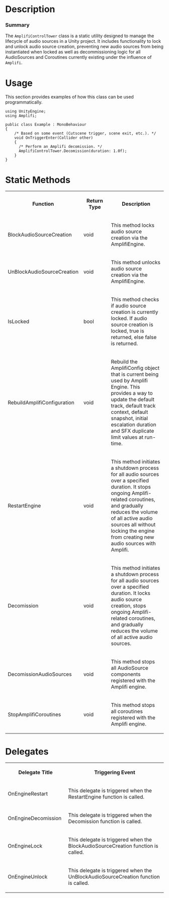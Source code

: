 Description
===========

### Summary

The `AmplifiControlTower` class is a static utility designed to manage the lifecycle of audio sources in a Unity project. It includes functionality to lock and unlock audio source creation, preventing new audio sources from being instantiated when locked as well as decommissioning logic for all AudioSources and Coroutines currently existing under the influence of `Amplifi`.

Usage
=====

This section provides examples of how this class can be used programmatically.

```
using UnityEngine;
using Amplifi;

public class Example : MonoBehaviour
{    
    /* Based on some event (Cutscene trigger, scene exit, etc.). */
    void OnTriggerEnter(Collider other)
    {
      /* Perform an Amplifi decomission. */
      AmplifiControlTower.Decomission(duration: 1.0f);
    }
}
```

Static Methods
==============

<table data-table-width="1011" data-layout="default" data-local-id="73d1f227-5be8-4160-bb51-e321f482d5c9" class="confluenceTable"><colgroup><col style="width: 243.0px;"><col style="width: 223.0px;"><col style="width: 542.0px;"></colgroup><tbody><tr><th class="confluenceTh"><p><strong>Function</strong></p></th><th class="confluenceTh"><p><strong>Return Type</strong></p></th><th class="confluenceTh"><p><strong>Description</strong></p></th></tr><tr><td class="confluenceTd"><p>BlockAudioSourceCreation</p></td><td class="confluenceTd"><p>void</p></td><td class="confluenceTd"><p>This method locks audio source creation via the AmplifiEngine.</p></td></tr><tr><td class="confluenceTd"><p>UnBlockAudioSourceCreation</p></td><td class="confluenceTd"><p>void</p></td><td class="confluenceTd"><p>This method unlocks audio source creation via the AmplifiEngine.</p></td></tr><tr><td class="confluenceTd"><p>IsLocked</p></td><td class="confluenceTd"><p>bool</p></td><td class="confluenceTd"><p>This method checks if audio source creation is currently locked. If audio source creation is locked, true is returned, else false is returned.</p></td></tr><tr><td class="confluenceTd"><p>RebuildAmplifiConfiguration</p></td><td class="confluenceTd"><p>void</p></td><td class="confluenceTd"><p>Rebuild the AmplifiConfig object that is current being used by Amplifi Engine. This provides a way to update the default track, default track context, default snapshot, initial escalation duration and SFX duplicate limit values at run-time.</p></td></tr><tr><td class="confluenceTd"><p>RestartEngine</p></td><td class="confluenceTd"><p>void</p></td><td class="confluenceTd"><p>This method initiates a shutdown process for all audio sources over a specified duration. It stops ongoing Amplifi-related coroutines, and gradually reduces the volume of all active audio sources all without locking the engine from creating new audio sources with Amplifi.</p></td></tr><tr><td class="confluenceTd"><p>Decomission</p></td><td class="confluenceTd"><p>void</p></td><td class="confluenceTd"><p>This method initiates a shutdown process for all audio sources over a specified duration. It locks audio source creation, stops ongoing Amplifi-related coroutines, and gradually reduces the volume of all active audio sources.</p></td></tr><tr><td class="confluenceTd"><p>DecomissionAudioSources</p></td><td class="confluenceTd"><p>void</p></td><td class="confluenceTd"><p>This method stops all AudioSource components registered with the Amplifi engine.</p></td></tr><tr><td class="confluenceTd"><p>StopAmplifiCoroutines</p></td><td class="confluenceTd"><p>void</p></td><td class="confluenceTd"><p>This method stops all coroutines registered with the Amplifi engine.</p></td></tr></tbody></table>

Delegates
=========

<table data-table-width="1011" data-layout="default" data-local-id="89784fef-e68c-4e61-b6fc-544d6911d851" class="confluenceTable"><colgroup><col style="width: 230.0px;"><col style="width: 780.0px;"></colgroup><tbody><tr><th class="confluenceTh"><p><strong>Delegate Title</strong></p></th><th class="confluenceTh"><p><strong>Triggering Event</strong></p></th></tr><tr><td class="confluenceTd"><p>OnEngineRestart</p></td><td class="confluenceTd"><p>This delegate is triggered when the RestartEngine function is called.</p></td></tr><tr><td class="confluenceTd"><p>OnEngineDecomission</p></td><td class="confluenceTd"><p>This delegate is triggered when the Decomission function is called.</p></td></tr><tr><td class="confluenceTd"><p>OnEngineLock</p></td><td class="confluenceTd"><p>This delegate is triggered when the BlockAudioSourceCreation function is called.</p></td></tr><tr><td class="confluenceTd"><p>OnEngineUnlock</p></td><td class="confluenceTd"><p>This delegate is triggered when the UnBlockAudioSourceCreation function is called.</p></td></tr></tbody></table>